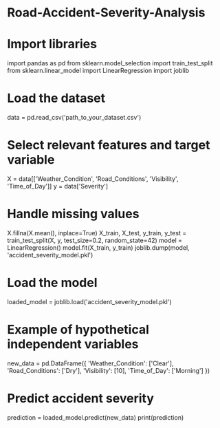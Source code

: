 # Road-Accident-Severity-Analysis
# Import libraries
import pandas as pd
from sklearn.model_selection import train_test_split
from sklearn.linear_model import LinearRegression
import joblib
# Load the dataset
data = pd.read_csv('path_to_your_dataset.csv')

# Select relevant features and target variable
X = data[['Weather_Condition', 'Road_Conditions', 'Visibility', 'Time_of_Day']]
y = data['Severity']

# Handle missing values
X.fillna(X.mean(), inplace=True)
X_train, X_test, y_train, y_test = train_test_split(X, y, test_size=0.2, random_state=42)
model = LinearRegression()
model.fit(X_train, y_train)
joblib.dump(model, 'accident_severity_model.pkl')
# Load the model
loaded_model = joblib.load('accident_severity_model.pkl')

# Example of hypothetical independent variables
new_data = pd.DataFrame({
    'Weather_Condition': ['Clear'],
    'Road_Conditions': ['Dry'],
    'Visibility': [10],
    'Time_of_Day': ['Morning']
})

# Predict accident severity
prediction = loaded_model.predict(new_data)
print(prediction)
